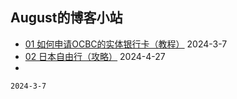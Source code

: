 ## August的博客小站

* [01 如何申请OCBC的实体银行卡（教程）](docs/2024/03/01.md) 2024-3-7
* [02 日本自由行（攻略）](docs/2024/04/08.md) 2024-4-27
* 
`2024-3-7`
